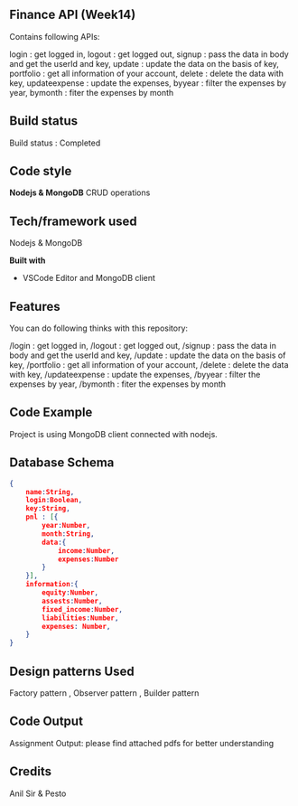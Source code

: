 ## Finance API (Week14)
Contains following APIs:

login : get logged in,
logout : get logged out,
signup : pass the data in body and get the userId and key,
update : update the data on the basis of key,
portfolio : get all information of your account,
delete : delete the data with key,
updateexpense : update the expenses,
byyear : filter the expenses by year,
bymonth : fiter the expenses by month


## Build status

Build status : Completed

## Code style

**Nodejs & MongoDB**
	CRUD operations

## Tech/framework used

Nodejs & MongoDB

**Built with**

-   VSCode Editor and MongoDB client

## Features

You can do following thinks with this repository:

/login : get logged in,
/logout : get logged out,
/signup : pass the data in body and get the userId and key,
/update : update the data on the basis of key,
/portfolio : get all information of your account,
/delete : delete the data with key,
/updateexpense : update the expenses,
/byyear : filter the expenses by year,
/bymonth : fiter the expenses by month

## Code Example

Project is using MongoDB client connected with nodejs.

## Database Schema
```json
{
    name:String,
    login:Boolean,
    key:String,
    pnl : [{
        year:Number,
        month:String,
        data:{
            income:Number,
            expenses:Number
        }
    }],
    information:{
	    equity:Number,
	    assests:Number,
	    fixed_income:Number,
	    liabilities:Number,
	    expenses: Number,
	}
}
```

## Design patterns Used
Factory pattern , Observer pattern , Builder pattern


## Code Output

Assignment Output:
please find attached pdfs for better understanding 





## Credits

Anil Sir & Pesto

